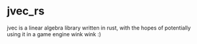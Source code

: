 # jvec_rs
jvec is a linear algebra library written in rust, with the hopes of potentially using it in a game engine wink wink :)
